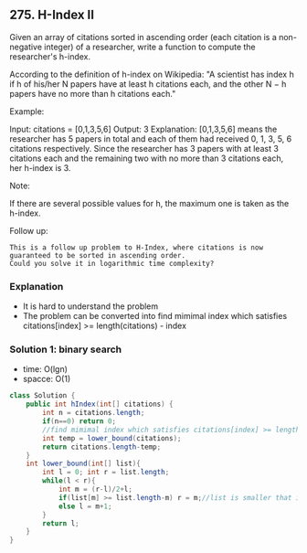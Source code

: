 ## 275. H-Index II
Given an array of citations sorted in ascending order (each citation is a non-negative integer) of a researcher, write a function to compute the researcher's h-index.

According to the definition of h-index on Wikipedia: "A scientist has index h if h of his/her N papers have at least h citations each, and the other N − h papers have no more than h citations each."

Example:

Input: citations = [0,1,3,5,6]
Output: 3 
Explanation: [0,1,3,5,6] means the researcher has 5 papers in total and each of them had 
             received 0, 1, 3, 5, 6 citations respectively. 
             Since the researcher has 3 papers with at least 3 citations each and the remaining 
             two with no more than 3 citations each, her h-index is 3.

Note:

If there are several possible values for h, the maximum one is taken as the h-index.

Follow up:

    This is a follow up problem to H-Index, where citations is now guaranteed to be sorted in ascending order.
    Could you solve it in logarithmic time complexity?


### Explanation
- It is hard to understand the problem
- The problem can be converted into find mimimal index which satisfies citations[index] >= length(citations) - index

### Solution 1: binary search
- time: O(lgn)
- spacce: O(1)
```java
class Solution {
    public int hIndex(int[] citations) {
        int n = citations.length;
        if(n==0) return 0;
        //find mimimal index which satisfies citations[index] >= length(citations) - index
        int temp = lower_bound(citations);
        return citations.length-temp;
    }
    int lower_bound(int[] list){
        int l = 0; int r = list.length;
        while(l < r){
            int m = (r-l)/2+l;
            if(list[m] >= list.length-m) r = m;//list is smaller that index
            else l = m+1;
        }
        return l;
    }
}
```
